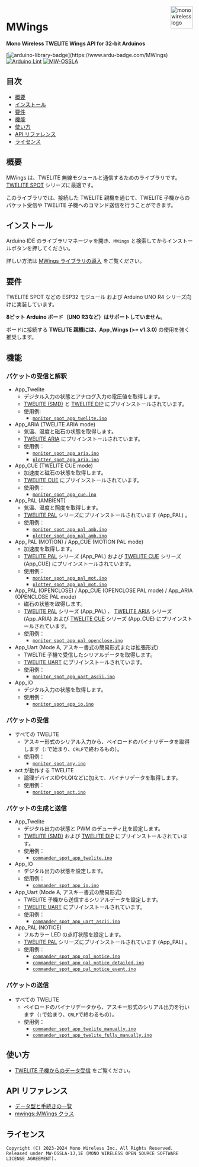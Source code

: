 <a href="https://mono-wireless.com/jp/index.html">
    <img src="https://mono-wireless.com/common/images/logo/logo-land.svg" alt="mono wireless logo" title="MONO WIRELESS" align="right" height="60" />
</a>

# MWings

**Mono Wireless TWELITE Wings API for 32-bit Arduinos**

[![arduino-library-badge](https://www.ardu-badge.com/badge/MWings.svg?)](https://www.ardu-badge.com/MWings) [![Arduino Lint](https://github.com/monowireless/mwings_arduino/actions/workflows/arduino-lint.yml/badge.svg?branch=main&event=push)](https://github.com/monowireless/mwings_arduino/actions/workflows/arduino-lint.yml) [![MW-OSSLA](https://img.shields.io/badge/License-MW--OSSLA-e4007f)](LICENSE.md)

## 目次

- [概要](#概要)
- [インストール](#インストール)
- [要件](#要件)
- [機能](#機能)
- [使い方](#使い方)
- [API リファレンス](#api-リファレンス)
- [ライセンス](#ライセンス)

## 概要

MWings は、TWELITE 無線モジュールと通信するためのライブラリです。[TWELITE SPOT](https://mono-wireless.com/jp/products/twelite-spot/index.html) シリーズに最適です。

このライブラリでは、接続した TWELITE 親機を通じて、TWELITE 子機からのパケット受信や TWELITE 子機へのコマンド送信を行うことができます。

## インストール

Arduino IDE のライブラリマネージャを開き、`MWings` と検索してからインストールボタンを押してください。

詳しい方法は [MWings ライブラリの導入](https://twelite.net/manuals/twelite-spot/setup-for-development/arduino-ide-1x/add-mwings-library.html) をご覧ください。

## 要件

<!-- 32ビット Arduino ボード（esp32, esp8266, stm32, sam, rp2040）向けに実装しています。ESP32 シリーズでテストしています。 -->
TWELITE SPOT などの ESP32 モジュール および Arduino UNO R4 シリーズ向けに実装しています。

**8ビット Arduino ボード（UNO R3など）はサポートしていません**。

ボードに接続する **TWELITE 親機には、App_Wings (>= v1.3.0)** の使用を強く推奨します。

## 機能

### パケットの受信と解釈

- App_Twelite
  - デジタル入力の状態とアナログ入力の電圧値を取得します。
  - [TWELITE (SMD)](https://mono-wireless.com/jp/products/TWE-LITE/index.html) と [TWELITE DIP](https://mono-wireless.com/jp/products/TWE-Lite-DIP/index.html) にプリインストールされています。
  - 使用例:
    - [`monitor_spot_app_twelite.ino`](./examples/TWELITE%20SPOT/Receive/monitor_spot_app_twelite/monitor_spot_app_twelite.ino)
- App_ARIA (TWELITE ARIA mode)
  - 気温、湿度と磁石の状態を取得します。
  - [TWELITE ARIA](https://mono-wireless.com/jp/products/twelite-aria/index.html) にプリインストールされています。
  - 使用例：
    - [`monitor_spot_app_aria.ino`](./examples/TWELITE%20SPOT/Receive/monitor_spot_app_aria/monitor_spot_app_aria.ino)
    - [`plotter_spot_app_aria.ino`](./examples/TWELITE%20SPOT/Receive%20(Plot)/plotter_spot_app_aria/plotter_spot_app_aria.ino)
- App_CUE (TWELITE CUE mode)
  - 加速度と磁石の状態を取得します。
  - [TWELITE CUE](https://mono-wireless.com/jp/products/twelite-cue/index.html) にプリインストールされています。
  - 使用例：
    - [`monitor_spot_app_cue.ino`](./examples/TWELITE%20SPOT/Receive/monitor_spot_app_cue/monitor_spot_app_cue.ino)
- App_PAL (AMBIENT)
  - 気温、湿度と照度を取得します。
  - [TWELITE PAL](https://mono-wireless.com/jp/products/twelite-pal/index.html) シリーズにプリインストールされています (App_PAL) 。
  - 使用例：
    - [`monitor_spot_app_pal_amb.ino`](./examples/TWELITE%20SPOT/Receive/monitor_spot_app_pal_amb/monitor_spot_app_pal_amb.ino)
    - [`plotter_spot_app_pal_amb.ino`](./examples/TWELITE%20SPOT/Receive%20(Plot)/plotter_spot_app_pal_amb/plotter_spot_app_pal_amb.ino)
- App_PAL (MOTION) / App_CUE (MOTION PAL mode)
  - 加速度を取得します。
  - [TWELITE PAL](https://mono-wireless.com/jp/products/twelite-pal/index.html) シリーズ (App_PAL) および [TWELITE CUE](https://mono-wireless.com/jp/products/twelite-cue/index.html) シリーズ (App_CUE) にプリインストールされています。
  - 使用例：
    - [`monitor_spot_app_pal_mot.ino`](./examples/TWELITE%20SPOT/Receive/monitor_spot_app_pal_mot/monitor_spot_app_pal_mot.ino)
    - [`plotter_spot_app_pal_mot.ino`](./examples/TWELITE%20SPOT/Receive%20(Plot)/plotter_spot_app_pal_mot/plotter_spot_app_pal_mot.ino)
- App_PAL (OPENCLOSE) / App_CUE (OPENCLOSE PAL mode) / App_ARIA (OPENCLOSE PAL mode)
  - 磁石の状態を取得します。
  - [TWELITE PAL](https://mono-wireless.com/jp/products/twelite-pal/index.html) シリーズ (App_PAL) 、 [TWELITE ARIA](https://mono-wireless.com/jp/products/twelite-aria/index.html) シリーズ (App_ARIA) および [TWELITE CUE](https://mono-wireless.com/jp/products/twelite-cue/index.html) シリーズ (App_CUE) にプリインストールされています。
  - 使用例：
    - [`monitor_spot_app_pal_openclose.ino`](./examples/TWELITE%20SPOT/Receive/monitor_spot_app_pal_openclose/monitor_spot_app_pal_openclose.ino)
- App_Uart (Mode A, アスキー書式の簡易形式または拡張形式)
  - TWELTIE 子機で受信したシリアルデータを取得します。
  - [TWELITE UART](https://mono-wireless.com/jp/products/twelite-uart/index.html) にプリインストールされています。
  - 使用例：
    - [`monitor_spot_app_uart_ascii.ino`](./examples/TWELITE%20SPOT/Receive/monitor_spot_app_uart_ascii/monitor_spot_app_uart_ascii.ino)
- App_IO
  - デジタル入力の状態を取得します。
  - 使用例：
    - [`monitor_spot_app_io.ino`](./examples/TWELITE%20SPOT/Receive/monitor_spot_app_io/monitor_spot_app_io.ino)

### パケットの受信

- すべての TWELITE
  - アスキー形式のシリアル入力から、ペイロードのバイナリデータを取得します（`:`で始まり、`CRLF`で終わるもの）。
  - 使用例：
    - [`monitor_spot_any.ino`](./examples/TWELITE%20SPOT/Receive/monitor_spot_any/monitor_spot_any.ino)
- act が動作する TWELITE
  - 論理デバイスIDやLQIなどに加えて、バイナリデータを取得します。
  - 使用例：
    - [`monitor_spot_act.ino`](./examples/TWELITE%20SPOT/Receive/monitor_spot_any/monitor_spot_act.ino)

### パケットの生成と送信

- App_Twelite
  - デジタル出力の状態と PWM のデューティ比を設定します。
  - [TWELITE (SMD)](https://mono-wireless.com/jp/products/TWE-LITE/index.html) および [TWELITE DIP](https://mono-wireless.com/jp/products/TWE-Lite-DIP/index.html) にプリインストールされています。
  - 使用例：
    - [`commander_spot_app_twelite.ino`](./examples/TWELITE%20SPOT/Send/commander_spot_app_twelite/commander_spot_app_twelite.ino)
- App_IO
  - デジタル出力の状態を設定します。
  - 使用例：
    - [`commander_spot_app_io.ino`](./examples/TWELITE%20SPOT/Send/commander_spot_app_io/commander_spot_app_io.ino)
- App_Uart (Mode A, アスキー書式の簡易形式)
  - TWELITE 子機から送信するシリアルデータを設定します。
  - [TWELITE UART](https://mono-wireless.com/jp/products/twelite-uart/index.html) にプリインストールされています。
  - 使用例：
    - [`commander_spot_app_uart_ascii.ino`](./examples/TWELITE%20SPOT/Send/commander_spot_app_uart_ascii/commander_spot_app_uart_ascii.ino)
- App_PAL (NOTICE)
  - フルカラー LED の点灯状態を設定します。
  - [TWELITE PAL](https://mono-wireless.com/jp/products/twelite-pal/index.html) シリーズにプリインストールされています (App_PAL) 。
  - 使用例：
    - [`commander_spot_app_pal_notice.ino`](./examples/TWELITE%20SPOT/Send/commander_spot_app_pal_notice/commander_spot_app_pal_notice.ino)
    - [`commander_spot_app_pal_notice_detailed.ino`](./examples/TWELITE%20SPOT/Send/commander_spot_app_pal_notice_detailed/commander_spot_app_pal_notice_detailed.ino)
    - [`commander_spot_app_pal_notice_event.ino`](./examples/TWELITE%20SPOT/Send/commander_spot_app_pal_notice_event/commander_spot_app_pal_notice_event.ino)

### パケットの送信

- すべての TWELITE
  - ペイロードのバイナリデータから、アスキー形式のシリアル出力を行います（`:`で始まり、`CRLF`で終わるもの）。
  - 使用例：
    - [`commander_spot_app_twelite_manually.ino`](./examples/TWELITE%20SPOT/Send/commander_spot_app_twelite_manually/commander_spot_app_twelite_manually.ino)
    - [`commander_spot_app_twelite_fully_manually.ino`](./examples/TWELITE%20SPOT/Send/commander_spot_app_twelite_fully_manually/commander_spot_app_twelite_fully_manually.ino)

## 使い方

- [TWELITE 子機からのデータ受信](https://twelite.net/start-guides/twelite-spot/receive-from-cue.html) をご覧ください。

## API リファレンス

- [データ型と手続きの一覧](https://twelite.net/api-references/mwings/arduino-32bit/latest/data-and-procedures.html)
- [mwings::MWings クラス](https://twelite.net/api-references/mwings/arduino-32bit/latest/classes/mwings.html)

## ライセンス

``` plain
Copyright (C) 2023-2024 Mono Wireless Inc. All Rights Reserved.
Released under MW-OSSLA-1J,1E (MONO WIRELESS OPEN SOURCE SOFTWARE LICENSE AGREEMENT).
```
